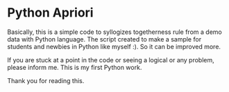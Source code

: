 # Python Apriori
Basically, this is a simple code to syllogizes togetherness rule from a demo data with Python language.
The script created to make a sample for students and newbies in Python like myself :). So it can be improved more.

If you are stuck at a point in the code or seeing a logical or any problem, please inform me. This is my first Python work.

Thank you for reading this.

